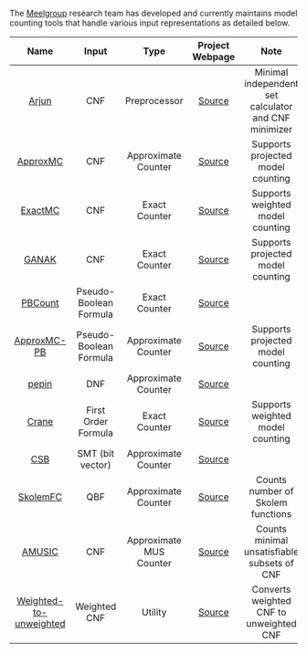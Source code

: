 The [Meelgroup](https://meelgroup.github.io/) research team has developed and currently maintains model counting tools that handle various input representations as detailed below.


| Name              | Input             | Type                  | Project Webpage                                       | Note      |
|:---:                |:---:                | :---:                   |:---:                                                    |:---:        |
|[Arjun](https://github.com/meelgroup/arjun/)           | CNF                    | Preprocessor           | [Source](https://github.com/meelgroup/arjun/)         | Minimal independent set calculator and CNF minimizer|
|[ApproxMC](https://github.com/meelgroup/approxmc/)     | CNF                    | Approximate Counter    | [Source](https://github.com/meelgroup/approxmc/)      | Supports projected model counting |
|[ExactMC](https://github.com/meelgroup/KCBox)          | CNF                    | Exact Counter          | [Source](https://github.com/meelgroup/KCBox)          | Supports weighted model counting|
|[GANAK](https://github.com/meelgroup/ganak/)           | CNF                    | Exact Counter          | [Source](https://github.com/meelgroup/ganak/)         | Supports projected model counting|
|[PBCount](https://github.com/grab/pbcount)             | Pseudo-Boolean Formula | Exact Counter          | [Source](https://github.com/grab/pbcount)             ||
|[ApproxMC-PB](https://github.com/meelgroup/approxmcpb/)| Pseudo-Boolean Formula | Approximate Counter    | [Source](https://github.com/meelgroup/approxmcpb/)    | Supports projected model counting|
|[pepin](https://github.com/meelgroup/pepin/)           | DNF                    | Approximate Counter    | [Source](https://github.com/meelgroup/pepin/)         ||
|[Crane](https://github.com/dilkas/crane)               | First Order Formula    | Exact Counter          | [Source](https://github.com/dilkas/crane)             | Supports weighted model counting|
|[CSB](https://github.com/meelgroup/csb/)               | SMT (bit vector)       | Approximate Counter    | [Source](https://github.com/meelgroup/csb/)           ||
|[SkolemFC](https://github.com/meelgroup/skolemfc/)     | QBF                    | Approximate Counter    | [Source](https://github.com/meelgroup/skolemfc/)      |Counts number of Skolem functions|
|[AMUSIC](https://github.com/jar-ben/amusic)            | CNF                    | Approximate MUS Counter| [Source](https://github.com/jar-ben/amusic)           |Counts minimal unsatisfiable subsets of CNF|
|[Weighted-to-unweighted](https://github.com/meelgroup/weighted-to-unweighted)   | Weighted CNF           | Utility               | [Source](https://github.com/meelgroup/weighted-to-unweighted)      | Converts weighted CNF to unweighted CNF|
